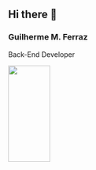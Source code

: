 ## Hi there 👋

### Guilherme M. Ferraz
Back-End Developer

<!--
**Gui-Ferraz/Gui-Ferraz** is a ✨ _special_ ✨ repository because its `README.md` (this file) appears on your GitHub profile.

Here are some ideas to get you started:

- 🔭 I’m currently working on ...
- 🌱 I’m currently learning ...
- 👯 I’m looking to collaborate on ...
- 🤔 I’m looking for help with ...
- 💬 Ask me about ...
- 📫 How to reach me: ...
- ⚡ Fun fact: ...
-->

<div align="left">
  <img width="41%" height="195px" src="https://github-readme-stats.vercel.app/api/top-langs/?username=Gui-Ferraz&layout=compact&hide_border=true&title_color=8f00ff&text_color=ffffff&bg_color=0d1117" />
 </div>
